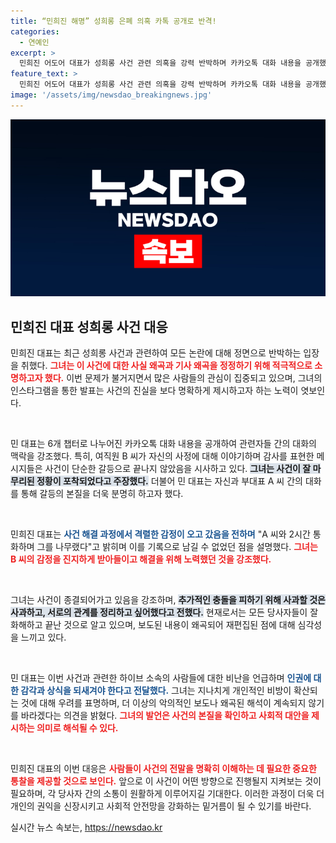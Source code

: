 ```yaml
---
title: “민희진 해명” 성희롱 은폐 의혹 카톡 공개로 반격!
categories:
  - 연예인
excerpt: >
  민희진 어도어 대표가 성희롱 사건 관련 의혹을 강력 반박하며 카카오톡 대화 내용을 공개했다. 사건 해결 과정에서의 진심과 갈등 중재의 시선을 담은 대화 내용을 통해 모든 당사자가 원만히 화해했다는 주장을 내세웠다.
feature_text: >
  민희진 어도어 대표가 성희롱 사건 관련 의혹을 강력 반박하며 카카오톡 대화 내용을 공개했다. 사건 해결 과정에서의 진심과 갈등 중재의 시선을 담은 대화 내용을 통해 모든 당사자가 원만히 화해했다는 주장을 내세웠다.
image: '/assets/img/newsdao_breakingnews.jpg'
---
```


<p><img src="/assets/img/newsdao_breakingnews.jpg" alt="ranknews 속보" /></p>

<h2 data-ke-size="size26">민희진 대표 성희롱 사건 대응</h2>

<p>민희진 대표는 최근 성희롱 사건과 관련하여 모든 논란에 대해 정면으로 반박하는 입장을 취했다. <b><span style="color: #ee2323;">그녀는 이 사건에 대한 사실 왜곡과 기사 왜곡을 정정하기 위해 적극적으로 소명하고자 했다.</span></b> 이번 문제가 불거지면서 많은 사람들의 관심이 집중되고 있으며, 그녀의 인스타그램을 통한 발표는 사건의 진실을 보다 명확하게 제시하고자 하는 노력이 엿보인다. </p>

<p data-ke-size="size16">&nbsp;</p>

<p>민 대표는 6개 챕터로 나누어진 카카오톡 대화 내용을 공개하여 관련자들 간의 대화의 맥락을 강조했다. 특히, 여직원 B 씨가 자신의 사정에 대해 이야기하며 감사를 표현한 메시지들은 사건이 단순한 갈등으로 끝나지 않았음을 시사하고 있다. <b><span style="background-color: #21538527;">그녀는 사건이 잘 마무리된 정황이 포착되었다고 주장했다.</span></b> 더불어 민 대표는 자신과 부대표 A 씨 간의 대화를 통해 갈등의 본질을 더욱 분명히 하고자 했다. </p>

<p data-ke-size="size16">&nbsp;</p>

<p>민희진 대표는 <b><span style="color: #1a5490;">사건 해결 과정에서 격렬한 감정이 오고 갔음을 전하며</span></b> "A 씨와 2시간 통화하며 그를 나무랬다"고 밝히며 이를 기록으로 남길 수 없었던 점을 설명했다. <b><span style="color: #ee2323;">그녀는 B 씨의 감정을 진지하게 받아들이고 해결을 위해 노력했던 것을 강조했다.</span></b> </p>

<p data-ke-size="size16">&nbsp;</p>

<p>그녀는 사건이 종결되어가고 있음을 강조하며, <b><span style="background-color: #21538527;">추가적인 충돌을 피하기 위해 사과할 것은 사과하고, 서로의 관계를 정리하고 싶어했다고 전했다.</span></b> 현재로서는 모든 당사자들이 잘 화해하고 끝난 것으로 알고 있으며, 보도된 내용이 왜곡되어 재편집된 점에 대해 심각성을 느끼고 있다. </p>

<p data-ke-size="size16">&nbsp;</p>

<p>민 대표는 이번 사건과 관련한 하이브 소속의 사람들에 대한 비난을 언급하며 <b><span style="color: #1a5490;">인권에 대한 감각과 상식을 되새겨야 한다고 전달했다.</span></b> 그녀는 지나치게 개인적인 비방이 확산되는 것에 대해 우려를 표명하며, 더 이상의 악의적인 보도나 왜곡된 해석이 계속되지 않기를 바라겠다는 의견을 밝혔다. <b><span style="color: #ee2323;">그녀의 발언은 사건의 본질을 확인하고 사회적 대안을 제시하는 의미로 해석될 수 있다.</span></b></p>

<p data-ke-size="size16">&nbsp;</p>

<p>민희진 대표의 이번 대응은 <b><span style="color: #ee2323;">사람들이 사건의 전말을 명확히 이해하는 데 필요한 중요한 통찰을 제공할 것으로 보인다.</span></b> 앞으로 이 사건이 어떤 방향으로 진행될지 지켜보는 것이 필요하며, 각 당사자 간의 소통이 원활하게 이루어지길 기대한다. 이러한 과정이 더욱 더 개인의 권익을 신장시키고 사회적 안전망을 강화하는 밑거름이 될 수 있기를 바란다. </p>
실시간 뉴스 속보는, <a href="https://newsdao.kr" rel="dofollow">https://newsdao.kr</a>


